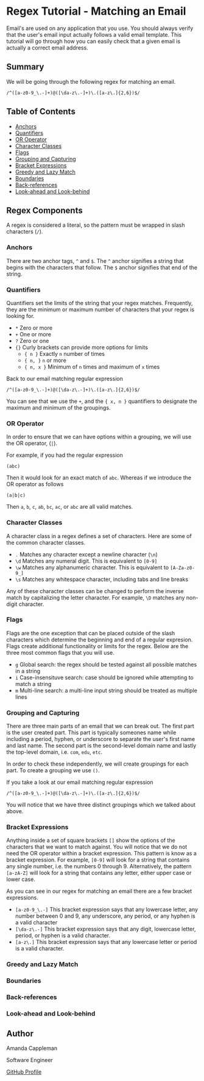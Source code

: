 # Regex Tutorial - Matching an Email

Email's are used on any application that you use. You should always verify that the user's email input actually follows a valid email template. This tutorial will go through how you can easily check that a given email is actually a correct email address.

## Summary

We will be going through the following regex for matching an email.
```
/^([a-z0-9_\.-]+)@([\da-z\.-]+)\.([a-z\.]{2,6})$/
```

## Table of Contents

- [Anchors](#anchors)
- [Quantifiers](#quantifiers)
- [OR Operator](#or-operator)
- [Character Classes](#character-classes)
- [Flags](#flags)
- [Grouping and Capturing](#grouping-and-capturing)
- [Bracket Expressions](#bracket-expressions)
- [Greedy and Lazy Match](#greedy-and-lazy-match)
- [Boundaries](#boundaries)
- [Back-references](#back-references)
- [Look-ahead and Look-behind](#look-ahead-and-look-behind)

## Regex Components

A regex is considered a literal, so the pattern must be wrapped in slash characters (`/`).

### Anchors

There are two anchor tags, `^` and `$`. The `^` anchor signifies a string that begins with the characters that follow. The `$` anchor signifies that end of the string.

### Quantifiers

Quantifiers set the limits of the string that your regex matches. Frequently, they are the minimum or maximum number of characters that your regex is looking for.

* `*` Zero or more
* `+` One or more
* `?` Zero or one
* `{}` Curly brackets can provide more options for limits
    * `{ n }` Exactly `n` number of times
    * `{ n, }` `n` or more
    * `{ n, x }` Minimum of `n` times and maximum of `x` times

Back to our email matching regular expression
```
/^([a-z0-9_\.-]+)@([\da-z\.-]+)\.([a-z\.]{2,6})$/
```
You can see that we use the `+`, and the `{ x, n }` quantifiers to designate the maximum and minimum of the groupings.

### OR Operator

In order to ensure that we can have options within a grouping, we will use the OR operator, (`|`).

For example, if you had the regular expression
```
(abc)
```
Then it would look for an exact match of `abc`. Whereas if we introduce the OR operator as follows
```
(a|b|c)
```
Then `a`, `b`, `c`, `ab`, `bc`, `ac`, or `abc` are all valid matches.

### Character Classes

A character class in a regex defines a set of characters. Here are some of the common character classes.
* `.` Matches any character except a newline character (`\n`)
* `\d` Matches any numeral digit. This is equivalent to `[0-9]`
* `\w` Matches any alphanumeric character. This is equivalent to `[A-Za-z0-9_]`
* `\s` Matches any whitespace character, including tabs and line breaks

Any of these character classes can be changed to perform the inverse match by capitalizing the letter character. For example, `\D` matches any non-digit character.

### Flags

Flags are the one exception that can be placed outside of the slash characters which determine the beginning and end of a regular expresion. Flags create additional functionality or limits for the regex. Below are the three most common flags that you will use.
* `g` Global search: the regex should be tested against all possible matches in a string
* `i` Case-insensituve search: case should be ignored while attempting to match a string
* `m` Multi-line search: a multi-line input string should be treated as multiple lines

### Grouping and Capturing

There are three main parts of an email that we can break out. The first part is the user created part. This part is typically someones name while including a period, hyphen, or underscore to separate the user's first name and last name. The second part is the second-level domain name and lastly the top-level domain, i.e. `com`, `edu`, `etc`.

In order to check these independently, we will create groupings for each part. To create a grouping we use `()`.

If you take a look at our email matching regular expression
```
/^([a-z0-9_\.-]+)@([\da-z\.-]+)\.([a-z\.]{2,6})$/
```
You will notice that we have three distinct groupings which we talked about above.

### Bracket Expressions

Anything inside a set of square brackets `[]` show the options of the characters that we want to match against. You will notice that we do not need the OR operator within a bracket expression. This pattern is know as a bracket expression. For example, `[0-9]` will look for a string that contains any single number, i.e. the numbers 0 through 9. Alternatively, the pattern `[a-zA-Z]` will look for a string that contains any letter, either upper case or lower case.

As you can see in our regex for matching an email there are a few bracket expressions.
* `[a-z0-9_\.-]` This bracket expression says that any lowercase letter, any number between 0 and 9, any underscore, any period, or any hyphen is a valid character
* `[\da-z\.-]` This bracket expression says that any digit, lowercase letter, period, or hyphen is a valid character.
* `[a-z\.]` This bracket expression says that any lowercase letter or period is a valid character.

### Greedy and Lazy Match

### Boundaries

### Back-references

### Look-ahead and Look-behind

## Author

Amanda Cappleman

Software Engineer

[GitHub Profile](https://www.github.com/acappleman)
